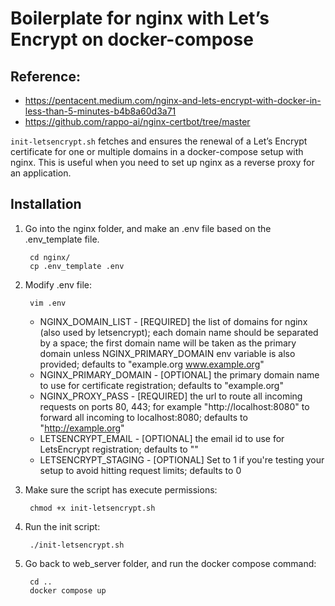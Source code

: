 # Boilerplate for nginx with Let’s Encrypt on docker-compose


## Reference:
* https://pentacent.medium.com/nginx-and-lets-encrypt-with-docker-in-less-than-5-minutes-b4b8a60d3a71
* https://github.com/rappo-ai/nginx-certbot/tree/master


`init-letsencrypt.sh` fetches and ensures the renewal of a Let’s
Encrypt certificate for one or multiple domains in a docker-compose
setup with nginx.
This is useful when you need to set up nginx as a reverse proxy for an
application.

## Installation
1. Go into the nginx folder, and make an .env file based on the .env_template file. 

        cd nginx/
        cp .env_template .env

2. Modify .env file:

        vim .env

   - NGINX_DOMAIN_LIST - [REQUIRED] the list of domains for nginx (also used by letsencrypt); each domain name should be separated by a space; the first domain name will be taken as the primary domain unless NGINX_PRIMARY_DOMAIN env variable is also provided; defaults to "example.org www.example.org"
   - NGINX_PRIMARY_DOMAIN - [OPTIONAL] the primary domain name to use for certificate registration; defaults to "example.org"
   - NGINX_PROXY_PASS - [REQUIRED] the url to route all incoming requests on ports 80, 443; for example "http://localhost:8080" to forward all incoming to localhost:8080; defaults to "http://example.org"
   - LETSENCRYPT_EMAIL - [OPTIONAL] the email id to use for LetsEncrypt registration; defaults to ""
   - LETSENCRYPT_STAGING - [OPTIONAL] Set to 1 if you're testing your setup to avoid hitting request limits; defaults to 0

3. Make sure the script has execute permissions:

        chmod +x init-letsencrypt.sh

4. Run the init script:

        ./init-letsencrypt.sh

5. Go back to web_server folder, and run the docker compose command:

        cd ..
        docker compose up